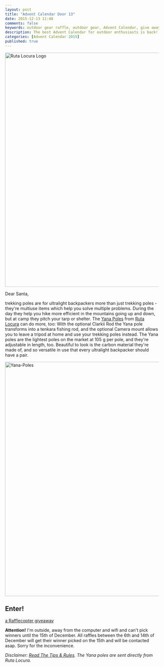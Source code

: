 ```yaml
---
layout: post
title: "Advent Calendar Door 13"
date: 2015-12-13 11:48
comments: false
keywords: outdoor gear raffle, outdoor gear, Advent Calendar, give away
description: The best Advent Calendar for outdoor enthusiasts is back! Full of sweet prizes which will enhance your adventures and make them more ultralight & fun!
categories: [Advent Calendar 2015]
published: true
---
```


<a data-flickr-embed="true"  href="https://hikinginfinland.com/2015/12/advent-calendar-door-13.html" title="Ruta Locura Logo"><img src="https://farm1.staticflickr.com/690/23482024491_23ea275559_b.jpg" width="1024" height="768" alt="Ruta Locura Logo"></a><script async src="//embedr.flickr.com/assets/client-code.js" charset="utf-8"></script>

<!-- more -->

Dear Santa,

trekking poles are for ultralight backpackers more than just trekking poles - they're multiuse items which help you solve multiple problems. During the day they help you hike more efficient in the mountains going up and down, but at camp they pitch your tarp or shelter. The [Yana Poles](http://rutalocura.com/trekking_poles.html) from [Ruta Locura](http://rutalocura.com/) can do more, too: With the optional Clarkii Rod the Yana pole transforms into a tenkara fishing rod, and the optional Camera mount allows you to leave a tripod at home and use your trekking poles instead. The Yana poles are the lightest poles on the market at 105 g per pole, and they're adjustable in length, too. Beautiful to look is the carbon material they're made of, and so versatile in use that every ultralight backpacker should have a pair.

<a data-flickr-embed="true"  href="https://www.flickr.com/photos/hendrikmorkel/23545648526/in/dateposted/" title="Yana-Poles"><img src="https://farm1.staticflickr.com/662/23545648526_4180b5febf_b.jpg" width="1024" height="768" alt="Yana-Poles"></a><script async src="//embedr.flickr.com/assets/client-code.js" charset="utf-8"></script>

## Enter!

<a class="rcptr" href="http://www.rafflecopter.com/rafl/display/2eafd89572/" rel="nofollow" data-raflid="2eafd89572" data-theme="classic" data-template="547b1bf514e3887a6c34e3c0" id="rcwidget_wwpoyk3o">a Rafflecopter giveaway</a>
<script src="https://widget-prime.rafflecopter.com/launch.js"></script>

**Attention!** I'm outside, away from the computer and wifi and can't pick winners until the 15th of December. All raffles between the 6th and 14th of December will get their winner picked on the 15th and will be contacted asap. Sorry for the inconvenience. 

*Disclaimer: [Read The Tips & Rules](https://hikinginfinland.com/2015/11/advent-calendar-2015-the-rules.html). The Yana poles are sent directly from Ruta Locura.*